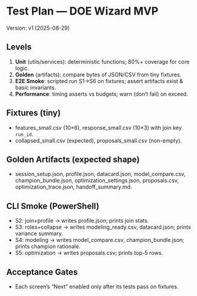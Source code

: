 # Test Plan — DOE Wizard MVP
Version: v1 (2025-08-29)

## Levels
1) **Unit** (utils/services): deterministic functions; 80%+ coverage for core logic.
2) **Golden** (artifacts): compare bytes of JSON/CSV from tiny fixtures.
3) **E2E Smoke**: scripted run S1→S6 on fixtures; assert artifacts exist & basic invariants.
4) **Performance**: timing asserts vs budgets; warn (don’t fail) on exceed.

## Fixtures (tiny)
- features_small.csv (10×6), response_small.csv (10×3) with join key `run_id`.
- collapsed_small.csv (expected), proposals_small.csv (non-empty).

## Golden Artifacts (expected shape)
- session_setup.json, profile.json, datacard.json, model_compare.csv, champion_bundle.json,
  optimization_settings.json, proposals.csv, optimization_trace.json, handoff_summary.md.

## CLI Smoke (PowerShell)
- S2: join+profile → writes profile.json; prints join stats.
- S3: roles+collapse → writes modeling_ready.csv, datacard.json; prints variance summary.
- S4: modeling → writes model_compare.csv, champion_bundle.json; prints champion rationale.
- S5: optimization → writes proposals.csv; prints top-5 rows.

## Acceptance Gates
- Each screen’s “Next” enabled only after its tests pass on fixtures.
